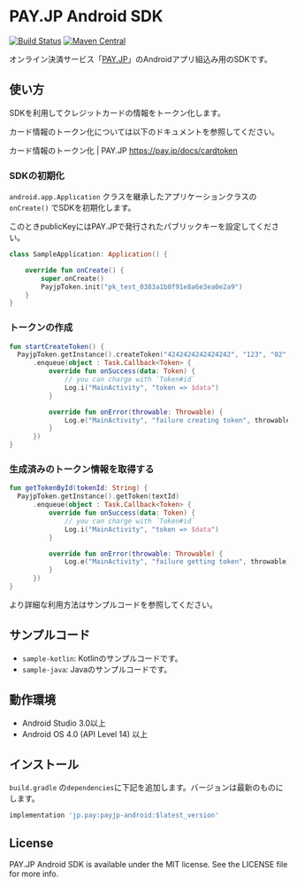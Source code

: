 # PAY.JP Android SDK
[![Build Status](https://travis-ci.org/payjp/payjp-android.svg?branch=master)](https://travis-ci.org/payjp/payjp-android)
[![Maven Central](https://img.shields.io/maven-central/v/jp.pay/payjp-android.svg)](https://oss.sonatype.org/content/groups/public/jp/pay/payjp-android/)

オンライン決済サービス「[PAY.JP](https://pay.jp/)」のAndroidアプリ組込み用のSDKです。

## 使い方

SDKを利用してクレジットカードの情報をトークン化します。

カード情報のトークン化については以下のドキュメントを参照してください。

カード情報のトークン化 | PAY.JP https://pay.jp/docs/cardtoken

### SDKの初期化

`android.app.Application` クラスを継承したアプリケーションクラスの `onCreate()` でSDKを初期化します。

このときpublicKeyにはPAY.JPで発行されたパブリックキーを設定してください。

```kotlin
class SampleApplication: Application() {

    override fun onCreate() {
        super.onCreate()
        PayjpToken.init("pk_test_0383a1b8f91e8a6e3ea0e2a9")
    }
}
```

### トークンの作成

```kotlin
fun startCreateToken() {
  PayjpToken.getInstance().createToken("4242424242424242", "123", "02", "2020")
      .enqueue(object : Task.Callback<Token> {
          override fun onSuccess(data: Token) {
              // you can charge with `Token#id`
              Log.i("MainActivity", "token => $data")
          }

          override fun onError(throwable: Throwable) {
              Log.e("MainActivity", "failure creating token", throwable)
          }
      })
}
```

### 生成済みのトークン情報を取得する

```kotlin
fun getTokenById(tokenId: String) {
  PayjpToken.getInstance().getToken(textId)
      .enqueue(object : Task.Callback<Token> {
          override fun onSuccess(data: Token) {
              // you can charge with `Token#id`
              Log.i("MainActivity", "token => $data")
          }

          override fun onError(throwable: Throwable) {
              Log.e("MainActivity", "failure getting token", throwable)
          }
      })
}
```

より詳細な利用方法はサンプルコードを参照してください。

## サンプルコード

- `sample-kotlin`: Kotlinのサンプルコードです。
- `sample-java`: Javaのサンプルコードです。

## 動作環境

- Android Studio 3.0以上
- Android OS 4.0 (API Level 14) 以上

## インストール

`build.gradle` の`dependencies`に下記を追加します。バージョンは最新のものにします。

```build.gradle
implementation 'jp.pay:payjp-android:$latest_version'
```

## License

PAY.JP Android SDK is available under the MIT license. See the LICENSE file for more info.